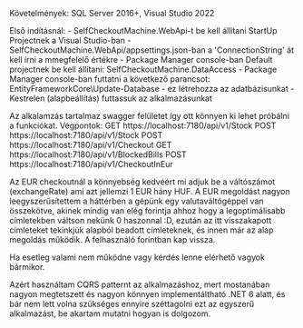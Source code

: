 Követelmények: SQL Server 2016+, Visual Studio 2022

Első indításnál:
	- SelfCheckoutMachine.WebApi-t be kell állítani StartUp Projectnek a Visual Studio-ban
	- SelfCheckoutMachine.WebApi/appsettings.json-ban a 'ConnectionString' át kell írni a mmegfelelő értékre
	- Package Manager console-ban Default projectnek be kell állítani: SelfCheckoutMachine.DataAccess
	- Package Manager console-ban futtatni a következő parancsot: EntityFrameworkCore\Update-Database - ez létrehozza az adatbázisunkat
	- Kestrelen (alapbeállítás) futtassuk az alkalmazásunkat

Az alkalamzás tartalmaz swagger felületet így ott könnyen ki lehet próbálni a funkciókat.
Végpontok:
GET https://localhost:7180/api/v1/Stock
POST https://localhost:7180/api/v1/Stock
POST https://localhost:7180/api/v1/Checkout
GET https://localhost:7180/api/v1/BlockedBills
POST https://localhost:7180/api/v1/CheckoutInEur

Az EUR checkoutnál a könnyebség kedvéért mi adjuk be a váltószámot (exchangeRate) ami azt jellemzi 1 EUR hány HUF.
A EUR megoldást nagyon leegyszerűsítettem a háttérben a gépünk egy valutaváltógéppel van összekötve, 
akinek mindig van elég forintja ahhoz hogy a legoptimálisabb címletekben váltson nekünk 0 haszonnal :D,
ezután az itt visszakapott címleteket tekinkjük alapból beadott címleteknek, és innen már az alap megoldás működik.
A felhasználó forintban kap vissza.

Ha esetleg valami nem működne vagy kérdés lenne elérhető vagyok bármikor.

Azért használtam CQRS patternt az alkalmazáshoz, mert mostanában nagyon megtetszett és nagyon könnyen implementáltható .NET 6 alatt, 
és bár nem lett volna szükséges ennyire széttagolni ezt az egyszerű alkalmazást, be akartam mutatni hogyan is dolgozom.